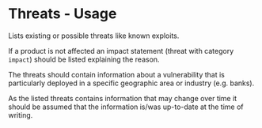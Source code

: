 # Threats - Usage

Lists existing or possible threats like known exploits.

If a product is not affected an impact statement (threat with category `impact`) should be listed explaining the reason.

The threats should contain information about a vulnerability that is particularly deployed in a specific geographic area or industry (e.g. banks).

As the listed threats contains information that may change over time it should be assumed that the information is/was up-to-date at the time of writing.
